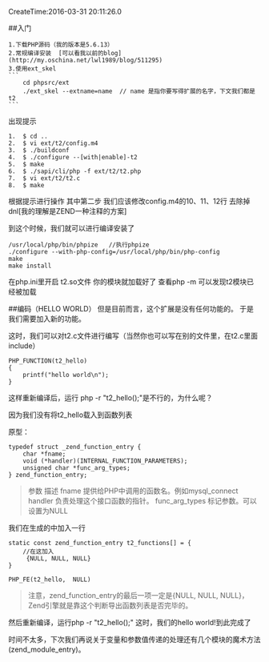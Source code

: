 CreateTime:2016-03-31 20:11:26.0

##入门

    1.下载PHP源码（我的版本是5.6.13）
    2.常规编译安装  [可以看我以前的blog](http://my.oschina.net/lwl1989/blog/511295)
    3.使用ext_skel
    ```
        cd phpsrc/ext
        ./ext_skel --extname=name  // name 是指你要写得扩展的名字，下文我们都是t2
    ```
出现提示
```
1.  $ cd ..
2.  $ vi ext/t2/config.m4
3.  $ ./buildconf
4.  $ ./configure --[with|enable]-t2
5.  $ make
6.  $ ./sapi/cli/php -f ext/t2/t2.php
7.  $ vi ext/t2/t2.c
8.  $ make

```

根据提示进行操作
其中第二步
    我们应该修改config.m4的10、11、12行
    去除掉dnl[我的理解是ZEND一种注释的方案]

到这个时候，我们就可以进行编译安装了
```
/usr/local/php/bin/phpize   //执行phpize
./configure --with-php-config=/usr/local/php/bin/php-config
make 
make install
```
在php.ini里开启 t2.so文件  你的模块就加载好了
查看php -m 可以发现t2模块已经被加载





##编码（HELLO  WORLD）
但是目前而言，这个扩展是没有任何功能的。
于是我们需要加入新的功能。

这时，我们可以对t2.c文件进行编写（当然你也可以写在别的文件里，在t2.c里面include）

```
PHP_FUNCTION(t2_hello)
{
    printf("hello world\n");
}
```

这样重新编译后，运行 php -r "t2_hello();"是不行的，为什么呢？

因为我们没有将t2_hello载入到函数列表

原型：
```
typedef struct _zend_function_entry {
    char *fname;
    void (*handler)(INTERNAL_FUNCTION_PARAMETERS);
    unsigned char *func_arg_types;
} zend_function_entry;

```
> 参数	                描述
fname	              提供给PHP中调用的函数名。例如mysql_connect
handler	            负责处理这个接口函数的指针。
func_arg_types	     标记参数。可以设置为NULL



我们在生成的中加入一行

```
static const zend_function_entry t2_functions[] = {
    //在这加入
     {NULL, NULL, NULL}
}
```
    PHP_FE(t2_hello,  NULL)

> 注意，zend_function_entry的最后一项一定是{NULL, NULL, NULL}，Zend引擎就是靠这个判断导出函数列表是否完毕的。

然后重新编译，运行php -r "t2_hello();"
这时，我们的hello world!到此完成了


时间不太多，下次我们再说关于变量和参数值传递的处理还有几个模块的魔术方法(zend_module_entry)。